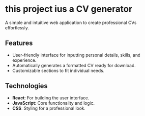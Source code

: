 # this project ius a CV generator 

A simple and intuitive web application to create professional CVs effortlessly.

## Features
-  User-friendly interface for inputting personal details, skills, and experience.
-  Automatically generates a formatted CV ready for download.
-  Customizable sections to fit individual needs.

## Technologies
- **React**: For building the user interface.
- **JavaScript**: Core functionality and logic.
- **CSS**: Styling for a professional look.